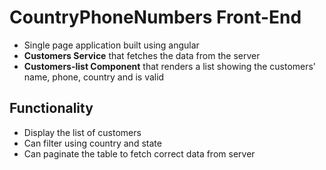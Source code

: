 # CountryPhoneNumbers Front-End
* Single page application built using angular
* **Customers Service** that fetches the data from the server
* **Customers-list Component** that renders a list showing the customers' name, phone, country and is valid

## Functionality
* Display the list of customers
* Can filter using country and state
* Can paginate the table to fetch correct data from server

